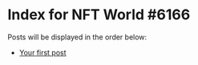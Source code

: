 # Index for NFT World #6166
Posts will be displayed in the order below:

- [Your first post](./001-first.md)

